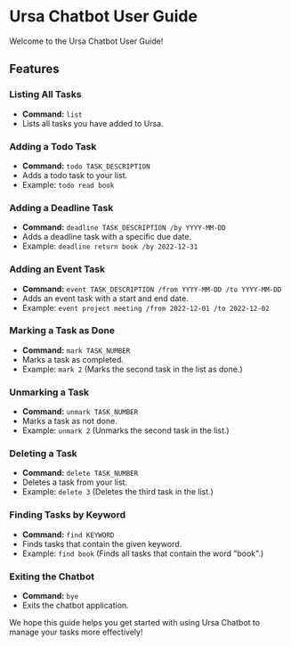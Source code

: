 # Ursa Chatbot User Guide

Welcome to the Ursa Chatbot User Guide!

## Features

### Listing All Tasks
- **Command:** `list`
- Lists all tasks you have added to Ursa.

### Adding a Todo Task
- **Command:** `todo TASK_DESCRIPTION`
- Adds a todo task to your list.
- Example: `todo read book`

### Adding a Deadline Task
- **Command:** `deadline TASK_DESCRIPTION /by YYYY-MM-DD`
- Adds a deadline task with a specific due date.
- Example: `deadline return book /by 2022-12-31`

### Adding an Event Task
- **Command:** `event TASK_DESCRIPTION /from YYYY-MM-DD /to YYYY-MM-DD`
- Adds an event task with a start and end date.
- Example: `event project meeting /from 2022-12-01 /to 2022-12-02`

### Marking a Task as Done
- **Command:** `mark TASK_NUMBER`
- Marks a task as completed.
- Example: `mark 2` (Marks the second task in the list as done.)

### Unmarking a Task
- **Command:** `unmark TASK_NUMBER`
- Marks a task as not done.
- Example: `unmark 2` (Unmarks the second task in the list.)

### Deleting a Task
- **Command:** `delete TASK_NUMBER`
- Deletes a task from your list.
- Example: `delete 3` (Deletes the third task in the list.)

### Finding Tasks by Keyword
- **Command:** `find KEYWORD`
- Finds tasks that contain the given keyword.
- Example: `find book` (Finds all tasks that contain the word "book".)

### Exiting the Chatbot
- **Command:** `bye`
- Exits the chatbot application.

We hope this guide helps you get started with using Ursa Chatbot to manage your tasks more effectively!
